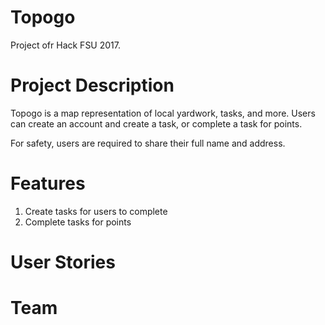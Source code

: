 # Topogo
Project ofr Hack FSU 2017.

# Project Description
Topogo is a map representation of local yardwork, tasks, and more. Users can create an account and create a task, or complete a task for points. 

For safety, users are required to share their full name and address.

# Features
1. Create tasks for users to complete
2. Complete tasks for points

# User Stories

# Team
